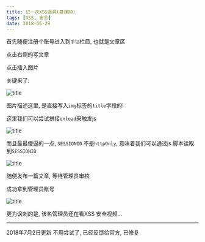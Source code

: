 ```yaml
---
title: 记一次XSS漏洞(慕课网)
tags: [XSS, 安全]
date: 2018-06-29
---
```


首先随便注册个账号进入到`手记`栏目, 也就是文章区

点击右侧的写文章

点击插入图片

关键来了:

![title](5b3720cbab64410bbf000fd5.png)

图片描述这里, 是直接写入`img`标签的`title`字段的!

这里我们可以尝试拼接`onload`来触发js

![title](5b372163ab64410db6000ff6.png)

而且最最傻逼的一点, `SESSIONID` 不是`httpOnly`, 意味着我们可以通过js 脚本读取到`SESSIONID`

![title](5b3721aeab64410db6000ffa.png)

随便发布一篇文章, 等待管理员审核

成功拿到管理员账号

![title](5b3721fdab64410bbf000fe9.png)

更为讽刺的是, 该名管理员还在看XSS 安全视频...

----------
2018年7月2日更新
不用尝试了, 已经反馈给官方, 已修复

